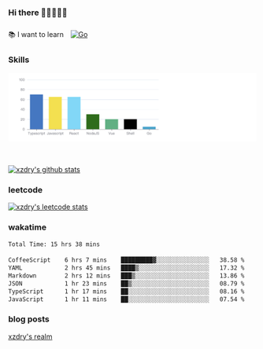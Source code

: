 ### Hi there 👋👋👋👋👋

 :books: I want to learn <a href="https://go.dev/" target="_blank"><img style="margin: 10px" src="https://profilinator.rishav.dev/skills-assets/go-original.svg" alt="Go" height="50" /></a>  

### Skills
![](img/2022-09-05-22-04-20.png)

<br />

[![xzdry's github stats](https://github-readme-stats.vercel.app/api?username=xzdry&count_private=true&show_icons=true&theme=vue)](https://github.com/xzdry)

### leetcode
[![xzdry's leetcode stats](https://leetcard.jacoblin.cool/xzdry-2?theme=light&font=Anek%20Kannada&site=cn)](https://leetcode.cn/u/xzdry-2/)

### wakatime
<!--START_SECTION:waka-->

```text
Total Time: 15 hrs 38 mins

CoffeeScript    6 hrs 7 mins    █████████▓░░░░░░░░░░░░░░░   38.58 %
YAML            2 hrs 45 mins   ████▒░░░░░░░░░░░░░░░░░░░░   17.32 %
Markdown        2 hrs 12 mins   ███▒░░░░░░░░░░░░░░░░░░░░░   13.86 %
JSON            1 hr 23 mins    ██▒░░░░░░░░░░░░░░░░░░░░░░   08.79 %
TypeScript      1 hr 17 mins    ██░░░░░░░░░░░░░░░░░░░░░░░   08.16 %
JavaScript      1 hr 11 mins    ██░░░░░░░░░░░░░░░░░░░░░░░   07.54 %
```

<!--END_SECTION:waka-->

### blog posts
[xzdry's realm](https://www.justdry.net/)
